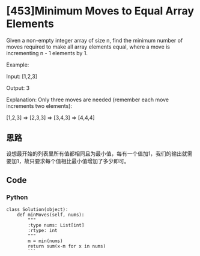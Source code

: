 # [453]Minimum Moves to Equal Array Elements

Given a non-empty integer array of size n, find the minimum number of moves required to make all array elements equal, where a move is incrementing n - 1 elements by 1.

Example:

Input:
[1,2,3]

Output:
3

Explanation:
Only three moves are needed (remember each move increments two elements):

[1,2,3]  =>  [2,3,3]  =>  [3,4,3]  =>  [4,4,4]

## 思路
设想最开始的列表里所有值都相同且为最小值，每有一个值加1，我们的输出就需要加1，故只要求每个值相比最小值增加了多少即可。

## Code

### Python
```
class Solution(object):
    def minMoves(self, nums):
        """
        :type nums: List[int]
        :rtype: int
        """
        m = min(nums)
        return sum(x-m for x in nums)
        ```



